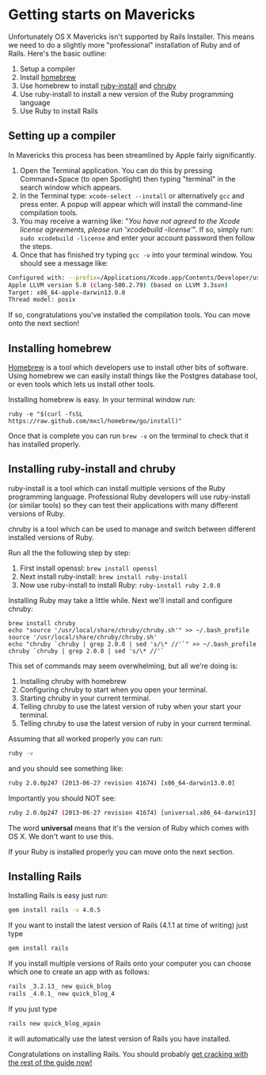 # Getting starts on Mavericks

Unfortunately OS X Mavericks isn't supported by Rails Installer. This means we
need to do a slightly more "professional" installation of Ruby and of Rails.
Here's the basic outline:

1. Setup a compiler
2. Install [homebrew](http://brew.sh)
3. Use homebrew to install [ruby-install](https://github.com/postmodern/ruby-install) and [chruby](https://github.com/postmodern/chruby)
4. Use ruby-install to install a new version of the Ruby programming language
5. Use Ruby to install Rails

## Setting up a compiler

In Mavericks this process has been streamlined by Apple fairly significantly.

1. Open the Terminal application. You can do this by pressing Command+Space (to open Spotlight) then typing "terminal" in the search window which appears.
2. In the Terminal type: `xcode-select --install` or alternatively `gcc` and press enter. A popup will appear which will install the command-line compilation tools.
3. You may receive a warning like: "_You have not agreed to the Xcode license agreements, please run 'xcodebuild -license'_". If so, simply run: `sudo xcodebuild -license` and enter your account password then follow the steps.
4. Once that has finished try typing `gcc -v` into your terminal window. You should see a message like:

```sh
Configured with: --prefix=/Applications/Xcode.app/Contents/Developer/usr
Apple LLVM version 5.0 (clang-500.2.79) (based on LLVM 3.3svn)
Target: x86_64-apple-darwin13.0.0
Thread model: posix
```

If so, congratulations you've installed the compilation tools. You can move
onto the next section!

## Installing homebrew

[Homebrew](http://brew.sh) is a tool which developers use to install other bits
of software. Using homebrew we can easily install things like the Postgres
database tool, or even tools which lets us install other tools.

Installing homebrew is easy. In your terminal window run:

```
ruby -e "$(curl -fsSL https://raw.github.com/mxcl/homebrew/go/install)"
```

Once that is complete you can run `brew -v` on the terminal to check that it
has installed properly.

## Installing ruby-install and chruby

ruby-install is a tool which can install multiple versions of the Ruby
programming language.  Professional Ruby developers will use ruby-install (or
    similar tools) so they can test their applications with many different
versions of Ruby.

chruby is a tool which can be used to manage and switch between different
installed versions of Ruby.

Run all the the following step by step:

1. First install openssl: `brew install openssl`
2. Next install ruby-install: `brew install ruby-install`
3. Now use ruby-install to install Ruby: `ruby-install ruby 2.0.0`

Installing Ruby may take a little while. Next we'll install and configure
chruby:

```
brew install chruby
echo "source '/usr/local/share/chruby/chruby.sh'" >> ~/.bash_profile
source '/usr/local/share/chruby/chruby.sh'
echo "chruby `chruby | grep 2.0.0 | sed 's/\* //'`" >> ~/.bash_profile
chruby `chruby | grep 2.0.0 | sed 's/\* //'`
```

This set of commands may seem overwhelming, but all we're doing is:

1. Installing chruby with homebrew
2. Configuring chruby to start when you open your terminal.
3. Starting chruby in your current terminal.
4. Telling chruby to use the latest version of ruby when your start your terminal.
5. Telling chruby to use the latest version of ruby in your current terminal.

Assuming that all worked properly you can run:

```sh
ruby -v
```

and you should see something like:

```sh
ruby 2.0.0p247 (2013-06-27 revision 41674) [x86_64-darwin13.0.0]
```

Importantly you should NOT see:

```sh
ruby 2.0.0p247 (2013-06-27 revision 41674) [universal.x86_64-darwin13]
```

The word __universal__ means that it's the version of Ruby which comes with OS
X.  We don't want to use this.

If your Ruby is installed properly you can move onto the next section.

## Installing Rails

Installing Rails is easy just run:

```sh
gem install rails -v 4.0.5
```

If you want to install the latest version of Rails (4.1.1 at time of writing)
  just type

```sh
gem install rails
```

If you install multiple versions of Rails onto your computer you can choose
which one to create an app with as follows:

```sh
rails _3.2.13_ new quick_blog
rails _4.0.1_ new quick_blog_4
```

If you just type

```sh
rails new quick_blog_again
```

it will automatically use the latest version of Rails you have installed.

Congratulations on installing Rails. You should probably [get cracking with the
rest of the guide now!](/guides/installfest40/getting_started)


